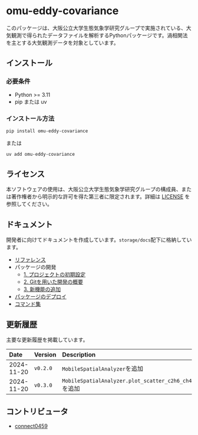 # omu-eddy-covariance

このパッケージは、大阪公立大学生態気象学研究グループで実施されている、大気観測で得られたデータファイルを解析するPythonパッケージです。渦相関法を主とする大気観測データを対象としています。

## インストール

### 必要条件

- Python >= 3.11
- pip または uv

### インストール方法

```bash
pip install omu-eddy-covariance
```

または

```bash
uv add omu-eddy-covariance
```

## ライセンス

本ソフトウェアの使用は、大阪公立大学生態気象学研究グループの構成員、または著作権者から明示的な許可を得た第三者に限定されます。詳細は [LICENSE](https://github.com/omu-meteorology/omu-eddy-covariance/blob/main/LICENSE) を参照してください。

## ドキュメント

開発者に向けてドキュメントを作成しています。`storage/docs`配下に格納しています。

- [リファレンス](./storage/docs/references.md)
- パッケージの開発
  - [1. プロジェクトの初期設定](./storage/docs/development/1-init-project.md)
  - [2. Gitを用いた開発の概要](./storage/docs/development/2-overview-git.md)
  - [3. 新機能の追加](./storage/docs/development/3-add-features.md)
- [パッケージのデプロイ](./storage/docs/deployment.md)
- [コマンド集](./storage/docs/cmd.md)

## 更新履歴

主要な更新履歴を掲載しています。

| Date | Version | Description |
| :--- | :--- | :--- |
| 2024-11-20 | `v0.2.0` | `MobileSpatialAnalyzer`を追加 |
| 2024-11-20 | `v0.3.0` | `MobileSpatialAnalyzer.plot_scatter_c2h6_ch4`を追加 |

## コントリビュータ

- [connect0459](https://github.com/connect0459)
